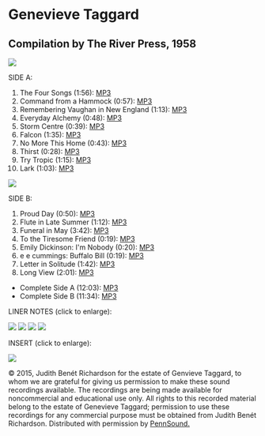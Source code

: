 Genevieve Taggard
=================


Compilation by The River Press, 1958
------------------------------------

[![](https://media.sas.upenn.edu/pennsound/authors/Taggard/Taggard-Rec-1-th.jpg)](https://media.sas.upenn.edu/pennsound/authors/Taggard/Taggard-Rec-1.jpg)

SIDE A:

1.  The Four Songs (1:56): [MP3](https://media.sas.upenn.edu/pennsound/authors/Taggard/Taggard-Genevieve_The-Four-Songs_The-River-Press-1.mp3)
2.  Command from a Hammock (0:57): [MP3](https://media.sas.upenn.edu/pennsound/authors/Taggard/Taggard-Genevieve_Command-From-a-Hammock_The-River-Press-1.mp3)
3.  Remembering Vaughan in New England (1:13): [MP3](https://media.sas.upenn.edu/pennsound/authors/Taggard/Taggard-Genevieve_Remembering-Vaughan-in-New-England_The-River-Press-1.mp3)
4.  Everyday Alchemy (0:48): [MP3](https://media.sas.upenn.edu/pennsound/authors/Taggard/Taggard-Genevieve_Everyday-Alchemy_The-River-Press-1.mp3)
5.  Storm Centre (0:39): [MP3](https://media.sas.upenn.edu/pennsound/authors/Taggard/Taggard-Genevieve_Storm-Centre_The-River-Press-1.mp3)
6.  Falcon (1:35): [MP3](https://media.sas.upenn.edu/pennsound/authors/Taggard/Taggard-Genevieve_Falcon_The-River-Press-1.mp3)
7.  No More This Home (0:43): [MP3](https://media.sas.upenn.edu/pennsound/authors/Taggard/Taggard-Genevieve_No-More-This-Home_The-River-Press-1.mp3)
8.  Thirst (0:28): [MP3](https://media.sas.upenn.edu/pennsound/authors/Taggard/Taggard-Genevieve_Thirst_The-River-Press-1.mp3)
9.  Try Tropic (1:15): [MP3](https://media.sas.upenn.edu/pennsound/authors/Taggard/Taggard-Genevieve_Try-Tropic_The-River-Press-1.mp3)
10. Lark (1:03): [MP3](https://media.sas.upenn.edu/pennsound/authors/Taggard/Taggard-Genevieve_Lark_The-River-Press-1.mp3)

[![](https://media.sas.upenn.edu/pennsound/authors/Taggard/Taggard-Rec-2-th.jpg)](https://media.sas.upenn.edu/pennsound/authors/Taggard/Taggard-Rec-2.jpg)

SIDE B:

1.  Proud Day (0:50): [MP3](https://media.sas.upenn.edu/pennsound/authors/Taggard/Taggard-Genevieve_Proud-Day_The-River-Press-2.mp3)
2.  Flute in Late Summer (1:12): [MP3](https://media.sas.upenn.edu/pennsound/authors/Taggard/Taggard-Genevieve_Flute-in-Late-Summer_The-River-Press-2.mp3)
3.  Funeral in May (3:42): [MP3](https://media.sas.upenn.edu/pennsound/authors/Taggard/Taggard-Genevieve_Funeral-in-May_The-River-Press-2.mp3)
4.  To the Tiresome Friend (0:19): [MP3](https://media.sas.upenn.edu/pennsound/authors/Taggard/Taggard-Genevieve_To-the-Tiresome-Friend_The-River-Press-2.mp3)
5.  Emily Dickinson: I'm Nobody (0:20): [MP3](https://media.sas.upenn.edu/pennsound/authors/Taggard/Taggard-Genevieve_Im-Nobody_The-River-Press-2.mp3)
6.  e e cummings: Buffalo Bill (0:19): [MP3](https://media.sas.upenn.edu/pennsound/authors/Taggard/Taggard-Genevieve_Buffalo-Bill_The-River-Press-2.mp3)
7.  Letter in Solitude (1:42): [MP3](https://media.sas.upenn.edu/pennsound/authors/Taggard/Taggard-Genevieve_Letter-in-Solitude_The-River-Press-2.mp3)
8.  Long View (2:01): [MP3](https://media.sas.upenn.edu/pennsound/authors/Taggard/Taggard-Genevieve_Long-View_The-River-Press-2.mp3)

-   Complete Side A (12:03): [MP3](https://media.sas.upenn.edu/pennsound/authors/Taggard/Taggard-Genevieve_The-River-Press-1.mp3)
-   Complete Side B (11:34): [MP3](https://media.sas.upenn.edu/pennsound/authors/Taggard/Taggard-Genevieve_The-River-Press-2.mp3)

LINER NOTES (click to enlarge):

[![](https://media.sas.upenn.edu/pennsound/authors/Taggard/liner-notes_1-th.jpg)](https://media.sas.upenn.edu/pennsound/authors/Taggard/liner-notes_1.jpg)
[![](https://media.sas.upenn.edu/pennsound/authors/Taggard/liner-notes_2-th.jpg)](https://media.sas.upenn.edu/pennsound/authors/Taggard/liner-notes_2.jpg)
[![](https://media.sas.upenn.edu/pennsound/authors/Taggard/liner-notes_3-th.jpg)](https://media.sas.upenn.edu/pennsound/authors/Taggard/liner-notes_3.jpg)
[![](https://media.sas.upenn.edu/pennsound/authors/Taggard/liner-notes_4-th.jpg)](https://media.sas.upenn.edu/pennsound/authors/Taggard/liner-notes_4.jpg)

INSERT (click to enlarge):

[![](https://media.sas.upenn.edu/pennsound/authors/Taggard/taggard-record-insert-th.jpg)](https://media.sas.upenn.edu/pennsound/authors/Taggard/taggard-record-insert.jpg)

  

© 2015, Judith Benét Richardson for
the estate of Genvieve Taggard, to whom we are grateful for giving us permission to
make
these sound recordings available. The recordings are being made
available for noncommercial and educational use only. All rights to this recorded material
belong to the estate of Genevieve Taggard; permission to use these recordings for any
commercial purpose must be obtained from Judith Benét Richardson. Distributed with permission by [PennSound.](../index.html)
